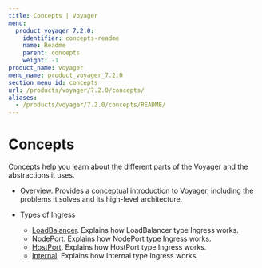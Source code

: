 ```yaml
---
title: Concepts | Voyager
menu:
  product_voyager_7.2.0:
    identifier: concepts-readme
    name: Readme
    parent: concepts
    weight: -1
product_name: voyager
menu_name: product_voyager_7.2.0
section_menu_id: concepts
url: /products/voyager/7.2.0/concepts/
aliases:
  - /products/voyager/7.2.0/concepts/README/
---
```

# Concepts

Concepts help you learn about the different parts of the Voyager and the abstractions it uses.

- [Overview](/docs/concepts/overview.md). Provides a conceptual introduction to Voyager, including the problems it solves and its high-level architecture.

- Types of Ingress
  - [LoadBalancer](/docs/concepts/ingress-types/loadbalancer.md). Explains how LoadBalancer type Ingress works.
  - [NodePort](/docs/concepts/ingress-types/nodeport.md). Explains how NodePort type Ingress works.
  - [HostPort](/docs/concepts/ingress-types/hostport.md). Explains how HostPort type Ingress works.
  - [Internal](/docs/concepts/ingress-types/internal.md). Explains how Internal type Ingress works.

